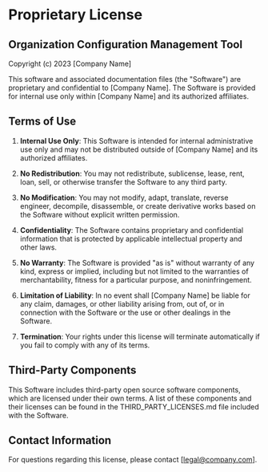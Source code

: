 # Proprietary License

## Organization Configuration Management Tool

Copyright (c) 2023 [Company Name]

This software and associated documentation files (the "Software") are proprietary and confidential to [Company Name]. The Software is provided for internal use only within [Company Name] and its authorized affiliates.

## Terms of Use

1. **Internal Use Only**: This Software is intended for internal administrative use only and may not be distributed outside of [Company Name] and its authorized affiliates.

2. **No Redistribution**: You may not redistribute, sublicense, lease, rent, loan, sell, or otherwise transfer the Software to any third party.

3. **No Modification**: You may not modify, adapt, translate, reverse engineer, decompile, disassemble, or create derivative works based on the Software without explicit written permission.

4. **Confidentiality**: The Software contains proprietary and confidential information that is protected by applicable intellectual property and other laws.

5. **No Warranty**: The Software is provided "as is" without warranty of any kind, express or implied, including but not limited to the warranties of merchantability, fitness for a particular purpose, and noninfringement.

6. **Limitation of Liability**: In no event shall [Company Name] be liable for any claim, damages, or other liability arising from, out of, or in connection with the Software or the use or other dealings in the Software.

7. **Termination**: Your rights under this license will terminate automatically if you fail to comply with any of its terms.

## Third-Party Components

This Software includes third-party open source software components, which are licensed under their own terms. A list of these components and their licenses can be found in the THIRD_PARTY_LICENSES.md file included with the Software.

## Contact Information

For questions regarding this license, please contact [legal@company.com].